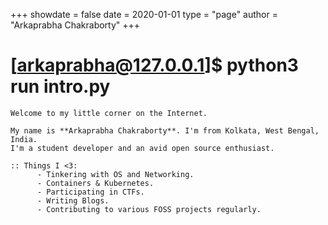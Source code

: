 +++
showdate = false
date = 2020-01-01
type = "page"
author = "Arkaprabha Chakraborty"
+++

# \[arkaprabha@127.0.0.1\]\$ python3 run intro\.py

```
Welcome to my little corner on the Internet.

My name is **Arkaprabha Chakraborty**. I'm from Kolkata, West Bengal, India. 
I'm a student developer and an avid open source enthusiast.

:: Things I <3:
      - Tinkering with OS and Networking.
      - Containers & Kubernetes.
      - Participating in CTFs.
      - Writing Blogs.
      - Contributing to various FOSS projects regularly.
```